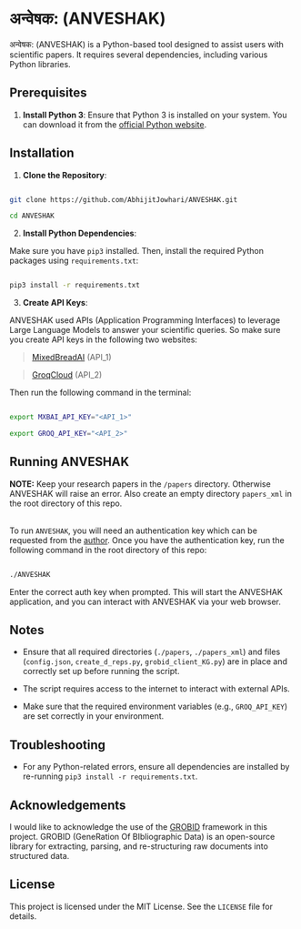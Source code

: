 
   

   # अन्वेषक: (ANVESHAK)

   

   अन्वेषक: (ANVESHAK) is a Python-based tool designed to assist users with scientific papers. It requires several dependencies, including various Python libraries.

   

   ## Prerequisites

   1.  **Install Python 3**: Ensure that Python 3 is installed on your system. You can download it from the [official Python website](https://www.python.org/downloads/).


   ## Installation

   

   1.  **Clone the Repository**:

   ```sh

   git clone https://github.com/AbhijitJowhari/ANVESHAK.git

   cd ANVESHAK

   ```

   2.  **Install Python Dependencies**:

   Make sure you have `pip3` installed. Then, install the required Python packages using `requirements.txt`:

   ```sh

   pip3 install -r requirements.txt

   ```

   3.  **Create API Keys**:

   ANVESHAK used APIs (Application Programming Interfaces) to leverage Large Language Models to answer your scientific queries. So make sure you create API keys in the following two websites:

   > [MixedBreadAI](https://mixedbread.ai) (API_1) <br>

   > [GroqCloud](https://console.groq.com/keys) (API_2)

   Then run the following command in the terminal:

   ```sh

   export MXBAI_API_KEY="<API_1>"

   export GROQ_API_KEY="<API_2>"

   ```
   ## Running ANVESHAK

   **NOTE:** Keep your research papers in the ```/papers``` directory. Otherwise ANVESHAK will raise an error. Also create an empty directory ```papers_xml``` in the root directory of this repo. <br><br>

   To run `ANVESHAK`, you will need an authentication key which can be requested from the [author](mailto:abhijitsj22@iitk.ac.in). Once you have the authentication key, run the following command in the root directory of this repo:

   ```sh

   ./ANVESHAK

   ```

   Enter the correct auth key when prompted. This will start the ANVESHAK application, and you can interact with ANVESHAK via your web browser.


   ## Notes

   - Ensure that all required directories (`./papers`, `./papers_xml`) and files (`config.json`, `create_d_reps.py`, `grobid_client_KG.py`) are in place and correctly set up before running the script.

   - The script requires access to the internet to interact with external APIs.

   - Make sure that the required environment variables (e.g., `GROQ_API_KEY`) are set correctly in your environment.
   ## Troubleshooting


   - For any Python-related errors, ensure all dependencies are installed by re-running `pip3 install -r requirements.txt`.

   

   ## Acknowledgements

   
   I would like to acknowledge the use of the [GROBID](https://github.com/kermitt2/grobid) framework in this project. GROBID (GeneRation Of BIbliographic Data) is an open-source library for extracting, parsing, and re-structuring raw documents into structured data.
   

   ## License

   

   This project is licensed under the MIT License. See the `LICENSE` file for details.